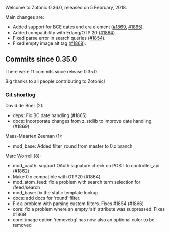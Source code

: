 Welcome to Zotonic 0.36.0, released on 5 February, 2018.

Main changes are:

*   Added support for BCE dates and era element ([#1869](https://github.com/zotonic/zotonic/issues/1869), [#1865](https://github.com/zotonic/zotonic/issues/1865)).
*   Added compatibility with Erlang/OTP 20 ([#1864](https://github.com/zotonic/zotonic/issues/1864)).
*   Fixed parse error in search queries ([#1854](https://github.com/zotonic/zotonic/issues/1854)).
*   Fixed empty image alt tag ([#1868](https://github.com/zotonic/zotonic/issues/1868)).



Commits since 0.35.0
--------------------

There were 11 commits since release 0.35.0.

Big thanks to all people contributing to Zotonic!



### Git shortlog

David de Boer (2):

*   deps: Fix BC date handling (#1865)
*   docs: Incorporate changes from z\_stdlib to improve date handling (#1869)

Maas-Maarten Zeeman (1):

*   mod\_base: Added filter\_round from master to 0.x branch

Marc Worrell (8):

*   mod\_oauth: support OAuth signature check on POST to controller\_api. (#1862)
*   Make 0.x compatible with OTP20 (#1864)
*   mod\_atom\_feed: fix a problem with search term selection for /feed/search
*   mod\_base: fix the static template lookup.
*   docs: add docs for ‘round’ filter.
*   Fix a problem with parsing custom filters. Fixes #1854 (#1866)
*   core: fix a problem where an empty ‘alt’ attribute was suppressed. Fixes #1868
*   core: image option ‘removebg’ has now also an optional color to be removed